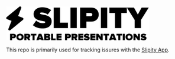 ![](slipity_github.png)

This repo is primarily used for tracking issures with the [Slipity App](https://slipity.com).
